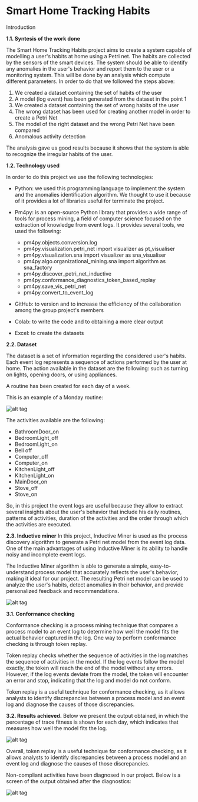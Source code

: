 # Smart Home Tracking Habits


Introduction

**1.1. Syntesis of the work done**

The Smart Home Tracking Habits project aims to create a system capable of modelling a user's habits at home using a Petri net.
The habits are collected by the sensors of the smart devices.
The system should be able to identify any anomalies in the user's behavior and report them to the user or a monitoring system. 
This will be done by an analysis which compute different parameters.
In order to do that we followed the steps above:
1. We created a dataset containing the set of habits of the user
2. A model (log event) has been generated from the dataset in the point 1
3. We created a dataset containing the set of wrong habits of the user
4. The wrong dataset has been used for creating another model in order to create a Petri Net 
5. The model of the right dataset and the wrong Petri Net have been compared
6. Anomalous activity detection


The analysis gave us good results because it shows that the system is able to recognize the irregular habits of the user. 

**1.2. Technology used**

In order to do this project we use the following technologies:

* Python: we used this programming language to implement the system and the anomalies identification algorithm. We thought to use it because of it provides
  a lot of libraries useful for terminate the project.
* Pm4py: is an open-source Python library that provides a wide range of tools for process mining, a field of computer science focused on the extraction of knowledge from event logs. It provides several tools, we used the following:
  - pm4py.objects.conversion.log
  - pm4py.visualization.petri_net import visualizer as pt_visualiser
  - pm4py.visualization.sna import visualizer as sna_visualiser
  - pm4py.algo.organizational_mining.sna import algorithm as sna_factory
  - pm4py.discover_petri_net_inductive
  - pm4py.conformance_diagnostics_token_based_replay
  - pm4py.save_vis_petri_net
  - pm4py.convert_to_event_log

* GitHub: to version and to increase the efficiency of the collaboration among the group project's members
* Colab: to write the code and to obtaining a more clear output
* Excel: to create the datasets


**2.2. Dataset**

The dataset is a set of information regarding the considered user's habits.
Each event log represents a sequence of actions performed by the user at home. The action available in the dataset are the following:
such as turning on lights, opening doors, or using appliances. 

A routine has been created for each day of a week. 

This is an example of a Monday routine: 

![alt tag](https://github.com/ELENAZAZA/Formal-method-project/blob/main/dataset.png)

The activities available are the following:
 - BathroomDoor_on
 - BedroomLight_off
 - BedroomLight_on
 - Bell off
 - Computer_off
 - Computer_on
 - KitchenLight_off
 - KitchenLight_on
 - MainDoor_on
 - Stove_off
 - Stove_on

So, in this project the event logs are useful because they allow to extract several insights about the user's behavior that include his daily routines, patterns of activities, duration of the activities and the order through which the activities are executed.


**2.3. Inductive miner**
In this project, Inductive Miner is used as the process discovery algorithm to generate a Petri net model from the event log data. One of the main advantages of using Inductive Miner is its ability to handle noisy and incomplete event logs.

The Inductive Miner algorithm is able to generate a simple, easy-to-understand process model that accurately reflects the user's behavior, making it ideal for our project. The resulting Petri net model can be used to analyze the user's habits, detect anomalies in their behavior, and provide personalized feedback and recommendations.


![alt tag](https://github.com/ELENAZAZA/Formal-method-project/blob/main/petrinet.png)


**3.1. Conformance checking**

Conformance checking is a process mining technique that compares a process model to an event log to determine how well the model fits the actual behavior captured in the log. One way to perform conformance checking is through token replay.


Token replay checks whether the sequence of activities in the log matches the sequence of activities in the model. If the log events follow the model exactly, the token will reach the end of the model without any errors. However, if the log events deviate from the model, the token will encounter an error and stop, indicating that the log and model do not conform.

 Token replay is a useful technique for conformance checking, as it allows analysts to identify discrepancies between a process model and an event log and diagnose the causes of those discrepancies.


**3.2. Results achieved.**
 Below we present the output obtained, in which the percentage of trace fitness is shown for each day, which indicates that measures how well the model fits the log.

![alt tag](https://github.com/ELENAZAZA/Formal-method-project/blob/main/screen_trace-fitness.png)

Overall, token replay is a useful technique for conformance checking, as it allows analysts to identify discrepancies between a process model and an event log and diagnose the causes of those discrepancies.

Non-compliant activities have been diagnosed in our project. Below is a screen of the output obtained after the diagnostics:

![alt tag](https://github.com/ELENAZAZA/Formal-method-project/blob/main/Result.png)
